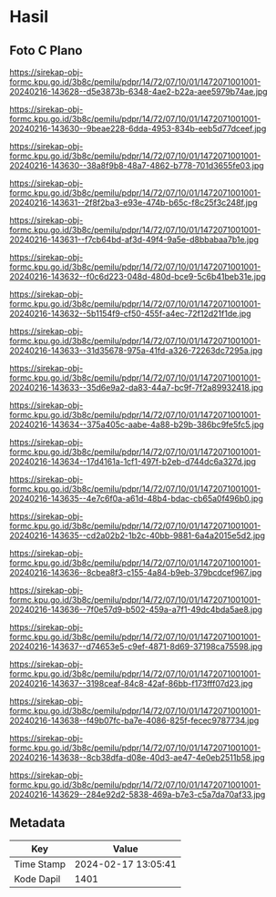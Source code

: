 # Hasil

## Foto C Plano

https://sirekap-obj-formc.kpu.go.id/3b8c/pemilu/pdpr/14/72/07/10/01/1472071001001-20240216-143628--d5e3873b-6348-4ae2-b22a-aee5979b74ae.jpg

https://sirekap-obj-formc.kpu.go.id/3b8c/pemilu/pdpr/14/72/07/10/01/1472071001001-20240216-143630--9beae228-6dda-4953-834b-eeb5d77dceef.jpg

https://sirekap-obj-formc.kpu.go.id/3b8c/pemilu/pdpr/14/72/07/10/01/1472071001001-20240216-143630--38a8f9b8-48a7-4862-b778-701d3655fe03.jpg

https://sirekap-obj-formc.kpu.go.id/3b8c/pemilu/pdpr/14/72/07/10/01/1472071001001-20240216-143631--2f8f2ba3-e93e-474b-b65c-f8c25f3c248f.jpg

https://sirekap-obj-formc.kpu.go.id/3b8c/pemilu/pdpr/14/72/07/10/01/1472071001001-20240216-143631--f7cb64bd-af3d-49f4-9a5e-d8bbabaa7b1e.jpg

https://sirekap-obj-formc.kpu.go.id/3b8c/pemilu/pdpr/14/72/07/10/01/1472071001001-20240216-143632--f0c6d223-048d-480d-bce9-5c6b41beb31e.jpg

https://sirekap-obj-formc.kpu.go.id/3b8c/pemilu/pdpr/14/72/07/10/01/1472071001001-20240216-143632--5b1154f9-cf50-455f-a4ec-72f12d21f1de.jpg

https://sirekap-obj-formc.kpu.go.id/3b8c/pemilu/pdpr/14/72/07/10/01/1472071001001-20240216-143633--31d35678-975a-41fd-a326-72263dc7295a.jpg

https://sirekap-obj-formc.kpu.go.id/3b8c/pemilu/pdpr/14/72/07/10/01/1472071001001-20240216-143633--35d6e9a2-da83-44a7-bc9f-7f2a89932418.jpg

https://sirekap-obj-formc.kpu.go.id/3b8c/pemilu/pdpr/14/72/07/10/01/1472071001001-20240216-143634--375a405c-aabe-4a88-b29b-386bc9fe5fc5.jpg

https://sirekap-obj-formc.kpu.go.id/3b8c/pemilu/pdpr/14/72/07/10/01/1472071001001-20240216-143634--17d4161a-1cf1-497f-b2eb-d744dc6a327d.jpg

https://sirekap-obj-formc.kpu.go.id/3b8c/pemilu/pdpr/14/72/07/10/01/1472071001001-20240216-143635--4e7c6f0a-a61d-48b4-bdac-cb65a0f496b0.jpg

https://sirekap-obj-formc.kpu.go.id/3b8c/pemilu/pdpr/14/72/07/10/01/1472071001001-20240216-143635--cd2a02b2-1b2c-40bb-9881-6a4a2015e5d2.jpg

https://sirekap-obj-formc.kpu.go.id/3b8c/pemilu/pdpr/14/72/07/10/01/1472071001001-20240216-143636--8cbea8f3-c155-4a84-b9eb-379bcdcef967.jpg

https://sirekap-obj-formc.kpu.go.id/3b8c/pemilu/pdpr/14/72/07/10/01/1472071001001-20240216-143636--7f0e57d9-b502-459a-a7f1-49dc4bda5ae8.jpg

https://sirekap-obj-formc.kpu.go.id/3b8c/pemilu/pdpr/14/72/07/10/01/1472071001001-20240216-143637--d74653e5-c9ef-4871-8d69-37198ca75598.jpg

https://sirekap-obj-formc.kpu.go.id/3b8c/pemilu/pdpr/14/72/07/10/01/1472071001001-20240216-143637--3198ceaf-84c8-42af-86bb-f173fff07d23.jpg

https://sirekap-obj-formc.kpu.go.id/3b8c/pemilu/pdpr/14/72/07/10/01/1472071001001-20240216-143638--f49b07fc-ba7e-4086-825f-fecec9787734.jpg

https://sirekap-obj-formc.kpu.go.id/3b8c/pemilu/pdpr/14/72/07/10/01/1472071001001-20240216-143638--8cb38dfa-d08e-40d3-ae47-4e0eb2511b58.jpg

https://sirekap-obj-formc.kpu.go.id/3b8c/pemilu/pdpr/14/72/07/10/01/1472071001001-20240216-143629--284e92d2-5838-469a-b7e3-c5a7da70af33.jpg


## Metadata

| Key        | Value               |
| ---------- | ------------------- |
| Time Stamp | 2024-02-17 13:05:41 |
| Kode Dapil | 1401                |



